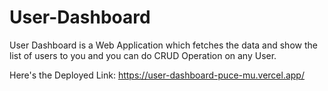 # User-Dashboard
User Dashboard is a Web Application which fetches the data and show the list of users to you and you can do CRUD Operation on any User.

Here's the Deployed Link:
https://user-dashboard-puce-mu.vercel.app/